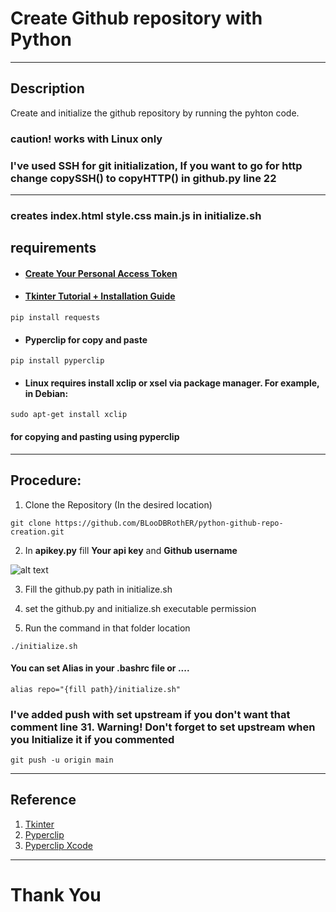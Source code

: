 # Create Github repository with Python
___
## Description
Create and initialize the github repository by running the pyhton code.
### caution! works with Linux only
### I've used SSH for git initialization, If you want to go for http change copySSH() to copyHTTP() in github.py line 22
___
### creates index.html style.css main.js in initialize.sh
## requirements

* #### [Create Your Personal Access Token](https://docs.github.com/en/github/authenticating-to-github/keeping-your-account-and-data-secure/creating-a-personal-access-token)
* #### [Tkinter Tutorial + Installation Guide](https://realpython.com/python-gui-tkinter/)
```
pip install requests
```
* #### Pyperclip for copy and paste
```
pip install pyperclip
```
* #### Linux requires install xclip or xsel via package manager. For example, in Debian:
```
sudo apt-get install xclip
```
#### for copying and pasting using pyperclip
___
## Procedure:

1. Clone the Repository (In the desired location)
```
git clone https://github.com/BLooDBRothER/python-github-repo-creation.git
```

2. In **apikey.py** fill **Your api key** and **Github username**


![alt text](https://i.ibb.co/WHt8ZCn/Screenshot-from-2021-06-09-11-42-08.png )

3. Fill the github.py path in initialize.sh

4. set the github.py and initialize.sh executable permission

5. Run the command in that folder location
```
./initialize.sh
```

#### You can set Alias in your .bashrc file or ....
```
alias repo="{fill path}/initialize.sh"
```
### I've added push with set upstream if you don't want that comment line 31. Warning! Don't forget to set upstream when you Initialize it if you commented
```
git push -u origin main
```
___
## Reference

1. [Tkinter](https://realpython.com/python-gui-tkinter/)
2. [Pyperclip](https://www.geeksforgeeks.org/pyperclip-module-in-python/)
3. [Pyperclip Xcode](https://stackoverflow.com/questions/32163481/pyperclip-is-giving-an-error)
___
# Thank You